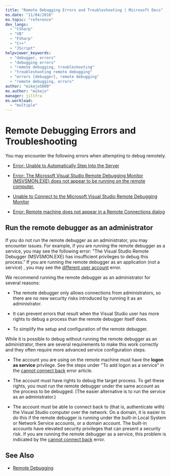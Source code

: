 ```yaml
---
title: "Remote Debugging Errors and Troubleshooting | Microsoft Docs"
ms.date: "11/04/2016"
ms.topic: "reference"
dev_langs:
  - "CSharp"
  - "VB"
  - "FSharp"
  - "C++"
  - "JScript"
helpviewer_keywords:
  - "debugger, errors"
  - "debugging errors"
  - "remote debugging, troubleshooting"
  - "troubleshooting remote debugging"
  - "errors [debugger], remote debugging"
  - "remote debugging, errors"
author: "mikejo5000"
ms.author: "mikejo"
manager: jillfra
ms.workload:
  - "multiple"
---
```

# Remote Debugging Errors and Troubleshooting
You may encounter the following errors when attempting to debug remotely.

- [Error: Unable to Automatically Step Into the Server](../debugger/error-unable-to-automatically-step-into-the-server.md)

- [Error: The Microsoft Visual Studio Remote Debugging Monitor (MSVSMON.EXE) does not appear to be running on the remote computer.](/visualstudio/debugger/error-remote-debugging-monitor-msvsmon-exe-does-not-appear-to-be-running)

- [Unable to Connect to the Microsoft Visual Studio Remote Debugging Monitor](../debugger/unable-to-connect-to-the-microsoft-visual-studio-remote-debugging-monitor.md)

- [Error: Remote machine does not appear in a Remote Connections dialog](../debugger/error-remote-machine-does-not-appear-in-a-remote-connections-dialog.md)

## Run the remote debugger as an administrator

If you do not run the remote debugger as an administrator, you may encounter issues. For example, if you are running the remote debugger as a service, you may see the following error: "The Visual Studio Remote Debugger (MSVSMON.EXE) has insufficient privileges to debug this process." If you are running the remote debugger as an application (not a service) , you may see the [different user account](error-the-microsoft-visual-studio-remote-debugging-monitor-on-the-remote-computer-is-running-as-a-different-user.md) error.

We recommend running the remote debugger as an administrator for several reasons:

- The remote debugger only allows connections from administrators, so there are no new security risks introduced by running it as an administrator.

- It can prevent errors that result when the Visual Studio user has more rights to debug a process than the remote debugger itself does.

- To simplify the setup and configuration of the remote debugger.

While it is possible to debug without running the remote debugger as an administrator, there are several requirements to make this work correctly and they often require more advanced service configuration steps.

- The account you are using on the remote machine must have the **logon as service** privilege. See the steps under "To add logon as a service" in the [cannot connect back](error-the-visual-studio-remote-debugger-service-on-the-target-computer-cannot-connect-back-to-this-computer.md) error article.

- The account must have rights to debug the target process. To get these rights, you must run the remote debugger under the same account as the process to be debugged. (The easier alternative is to run the service as an administrator.) 

- The account must be able to connect back to (that is, authenticate with) the Visual Studio computer over the network. On a domain, it is easier to do this if the remote debugger is running under the built-in Local System or Network Service accounts, or a domain account. The built-in accounts have elevated security privileges that can present a security risk. If you are running the remote debugger as a service, this problem is indicated by the [cannot connect back](error-the-visual-studio-remote-debugger-service-on-the-target-computer-cannot-connect-back-to-this-computer.md) error.

## See Also
- [Remote Debugging](../debugger/remote-debugging.md)